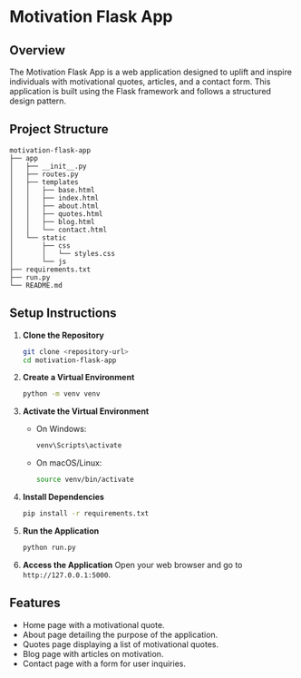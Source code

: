 # Motivation Flask App

## Overview
The Motivation Flask App is a web application designed to uplift and inspire individuals with motivational quotes, articles, and a contact form. This application is built using the Flask framework and follows a structured design pattern.

## Project Structure
```
motivation-flask-app
├── app
│   ├── __init__.py
│   ├── routes.py
│   ├── templates
│   │   ├── base.html
│   │   ├── index.html
│   │   ├── about.html
│   │   ├── quotes.html
│   │   ├── blog.html
│   │   └── contact.html
│   └── static
│       ├── css
│       │   └── styles.css
│       └── js
├── requirements.txt
├── run.py
└── README.md
```

## Setup Instructions

1. **Clone the Repository**
   ```bash
   git clone <repository-url>
   cd motivation-flask-app
   ```

2. **Create a Virtual Environment**
   ```bash
   python -m venv venv
   ```

3. **Activate the Virtual Environment**
   - On Windows:
     ```bash
     venv\Scripts\activate
     ```
   - On macOS/Linux:
     ```bash
     source venv/bin/activate
     ```

4. **Install Dependencies**
   ```bash
   pip install -r requirements.txt
   ```

5. **Run the Application**
   ```bash
   python run.py
   ```

6. **Access the Application**
   Open your web browser and go to `http://127.0.0.1:5000`.

## Features
- Home page with a motivational quote.
- About page detailing the purpose of the application.
- Quotes page displaying a list of motivational quotes.
- Blog page with articles on motivation.
- Contact page with a form for user inquiries.

